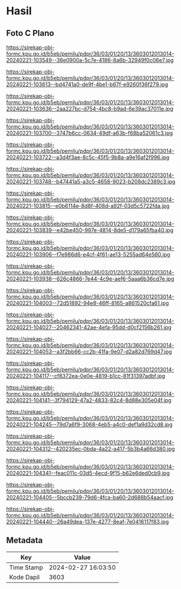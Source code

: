 # Hasil

## Foto C Plano

https://sirekap-obj-formc.kpu.go.id/b5eb/pemilu/pdpr/36/03/01/20/13/3603012013014-20240221-103549--38e0900a-5c7e-4186-8a6b-32949f0c06e7.jpg

https://sirekap-obj-formc.kpu.go.id/b5eb/pemilu/pdpr/36/03/01/20/13/3603012013014-20240221-103613--bd4741a0-de9f-4be1-b67f-e9260f36f279.jpg

https://sirekap-obj-formc.kpu.go.id/b5eb/pemilu/pdpr/36/03/01/20/13/3603012013014-20240221-103636--2aa227bc-d754-4bc8-b9ad-6e39ac37011e.jpg

https://sirekap-obj-formc.kpu.go.id/b5eb/pemilu/pdpr/36/03/01/20/13/3603012013014-20240221-103700--3747b6cc-0634-49df-a63b-f68ba52061c3.jpg

https://sirekap-obj-formc.kpu.go.id/b5eb/pemilu/pdpr/36/03/01/20/13/3603012013014-20240221-103722--a3d4f3ae-8c5c-45f5-9b8a-a9e16af2f996.jpg

https://sirekap-obj-formc.kpu.go.id/b5eb/pemilu/pdpr/36/03/01/20/13/3603012013014-20240221-103748--b47441a5-a3c5-4658-9023-b208dc2389c3.jpg

https://sirekap-obj-formc.kpu.go.id/b5eb/pemilu/pdpr/36/03/01/20/13/3603012013014-20240221-103815--e0b6114e-8d8f-408d-a92f-03d5c5722fda.jpg

https://sirekap-obj-formc.kpu.go.id/b5eb/pemilu/pdpr/36/03/01/20/13/3603012013014-20240221-103839--e42be450-997e-4814-8de5-d179a65fba40.jpg

https://sirekap-obj-formc.kpu.go.id/b5eb/pemilu/pdpr/36/03/01/20/13/3603012013014-20240221-103906--f7e986d6-e4cf-4f61-ae13-5255ad64e560.jpg

https://sirekap-obj-formc.kpu.go.id/b5eb/pemilu/pdpr/36/03/01/20/13/3603012013014-20240221-103938--626c4866-7e44-4c9e-aef6-5aaa6b36cd7e.jpg

https://sirekap-obj-formc.kpu.go.id/b5eb/pemilu/pdpr/36/03/01/20/13/3603012013014-20240221-104003--72d51892-94e8-46ff-8165-a861520cfa61.jpg

https://sirekap-obj-formc.kpu.go.id/b5eb/pemilu/pdpr/36/03/01/20/13/3603012013014-20240221-104027--20462341-42ae-4efa-95dd-d0cf2156b261.jpg

https://sirekap-obj-formc.kpu.go.id/b5eb/pemilu/pdpr/36/03/01/20/13/3603012013014-20240221-104053--a3f2bb66-cc2b-41fa-9e07-d2a82d769d47.jpg

https://sirekap-obj-formc.kpu.go.id/b5eb/pemilu/pdpr/36/03/01/20/13/3603012013014-20240221-104117--cf8372ea-0e0e-4819-b1cc-81f31397adbf.jpg

https://sirekap-obj-formc.kpu.go.id/b5eb/pemilu/pdpr/36/03/01/20/13/3603012013014-20240221-104141--3f794129-47a2-4833-82c4-8d88e305e04f.jpg

https://sirekap-obj-formc.kpu.go.id/b5eb/pemilu/pdpr/36/03/01/20/13/3603012013014-20240221-104245--79d7a6f9-3068-4eb5-a4c0-def1a9d32cd8.jpg

https://sirekap-obj-formc.kpu.go.id/b5eb/pemilu/pdpr/36/03/01/20/13/3603012013014-20240221-104312--420235ec-0bda-4a22-a417-5b3b4a66d380.jpg

https://sirekap-obj-formc.kpu.go.id/b5eb/pemilu/pdpr/36/03/01/20/13/3603012013014-20240221-104341--feac011c-03d5-4ecd-9f15-b62e6ded0cb9.jpg

https://sirekap-obj-formc.kpu.go.id/b5eb/pemilu/pdpr/36/03/01/20/13/3603012013014-20240221-104405--5bccb239-79d6-4fca-ba60-2d688b54aacf.jpg

https://sirekap-obj-formc.kpu.go.id/b5eb/pemilu/pdpr/36/03/01/20/13/3603012013014-20240221-104440--26a49dea-137e-4277-8eaf-7e0416117f83.jpg


## Metadata

| Key        | Value               |
| ---------- | ------------------- |
| Time Stamp | 2024-02-27 16:03:50 |
| Kode Dapil | 3603                |



